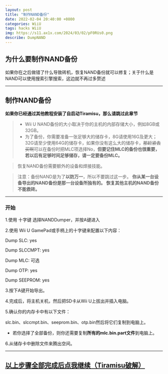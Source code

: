 ```yaml
---
layout: post
title: "制作NAND备份"
date: 2022-02-04 20:40:00 +0800
categories: WiiU
tags: hacks WiiU
img: https://s11.ax1x.com/2024/03/02/pF0RUs0.png
describe: DumpNAND
---
```


## 为什么要制作NAND备份

如果你在之后做错了什么导致砖机，恢复NAND备份就可以修复；关于什么是NAND可以使用搜索引擎搜索，这边就不再过多赘述

<hr />

## 制作NAND备份

**如果你已经通过其他教程安装了自启动Tiramisu，那么请跳过此章节**

>- Wii U NAND备份的大小取决于你的主机的内部存储大小，例如8GB或32GB。
>  - 为了备份，你需要准备一张足够大的储存卡，8G请使用16G及更大；32G请至少使用64G的储存卡，如果你没有这么大的储存卡，~~那赶紧去买啊~~可以在备份时把MLC项选择No，**但要记住MLC的备份也很重要，若以后有足够时间足够储存，请一定要备份MLC。**

>恢复NAND备份需要额外的设备和焊接技能。

>注意：备份NAND是为了**以防万一**，所以不要跳过这一步。
>**你从某一台设备导出的NAND备份是那一台设备所独有的。 恢复其他主机的NAND备份不能救砖。**

<hr />

### 开始

1.使用 十字键 选择NANDDumper，并按A键进入

2.使用 Wii U GamePad或手柄上的十字键来配置以下内容：

Dump SLC: yes

Dump SLCCMPT: yes

Dump MLC: 可选

Dump OTP: yes

Dump SEEPROM: yes

3.按下A键开始导出。

4.完成后，将主机关机，然后把SD卡从Wii U上拔出并插入电脑。

5.确认你的内存卡中有以下文件：

slc.bin、slccmpt.bin、seeprom.bin、otp.bin然后将它们复制到电脑上。 

- 若你选择了全部备份，则你还需要复制**所有的mlc.bin.part文件**到电脑上。

6.从储存卡中删除文件来腾出空间。

<hr />

## [以上步骤全部完成后点我继续（Tiramisu破解）](https://littleFIve233.GitHub.io/wiiu/2023/02/05/Hack-Tiramisu.html)